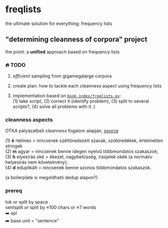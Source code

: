 # freqlists

the ultimate solution for everything: frequency lists 

## "determining cleanness of corpora" project 

the point: a __unified__ approach based on frequency lists

### :fire: TODO

1. _efficient_ sampling from gigamegalarge corpora

2. create plan: how to tackle each cleanness aspect using frequency lists

3. implementation based on [`book-index/freqlists.py`](https://github.com/sassbalint/book-index/blob/main/scripts/freqlists.py):\
(1) take script, (2) correct it (identify problem), (3) split to several scripts?, (4) solve all problems with it :)

### cleanness aspects

OTKA pályázatbeli _cleanness_ fogalom alapján, [source](https://github.com/ril-lexknowrep/META/blob/main/wiki/korpuszok.md)

(1) __é__ rtelmes = nincsenek széttöredezett szavak, szótöredékek, értelmetlen stringek\
(2) __m__ agyar = nincsenek benne idegen nyelvű többmondatos szakaszok;\
(3) __h__ elyesírás oké = ékezet, nagybetűsség, írásjelek okék (a normatív helyesírás nem követelmény);\
(4) __d__ eduplikált = nincsenek benne azonos többmondatos szakaszok.

(a boilerplate is megoldható dedup alapon?)

### prereq

tok _or_ split by space\
sentsplit _or_ split by ≈100 chars or ≈7 words\
:arrow_right: spl\
:arrow_right: base unit = "sentence"
